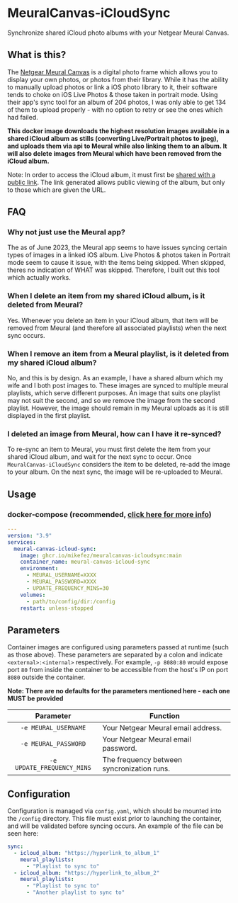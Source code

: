 # MeuralCanvas-iCloudSync
Synchronize shared iCloud photo albums with your Netgear Meural Canvas.

## What is this?
The [Netgear Meural Canvas](https://www.netgear.com/home/digital-art-canvas/) is a digital photo frame which allows you to display your own photos, or photos from their library. While it has the ability to manually upload photos or link a iOS photo library to it, their software tends to choke on iOS Live Photos & those taken in portrait mode. Using their app's sync tool for an album of 204 photos, I was only able to get 134 of them to upload properly - with no option to retry or see the ones which had failed.

**This docker image downloads the highest resolution images available in a shared iCloud album as stills (converting Live/Portrait photos to jpeg), and uploads them via api to Meural while also linking them to an album. It will also delete images from Meural which have been removed from the iCloud album.**

Note: In order to access the iCloud album, it must first be [shared with a public link](https://support.apple.com/guide/icloud/share-photos-and-videos-mm93a9b98683/icloud). The link generated allows public viewing of the album, but only to those which are given the URL.

## FAQ
### Why not just use the Meural app?
The as of June 2023, the Meural app seems to have issues syncing certain types of images in a linked iOS album. Live Photos & photos taken in Portrait mode seem to cause it issue, with the items being skipped. When skipped, theres no indication of WHAT was skipped. Therefore, I built out this tool which actually works.

### When I delete an item from my shared iCloud album, is it deleted from Meural?
Yes. Whenever you delete an item in your iCloud album, that item will be removed from Meural (and therefore all associated playlists) when the next sync occurs.

### When I remove an item from a Meural playlist, is it deleted from my shared iCloud album?
No, and this is by design. As an example, I have a shared album which my wife and I both post images to. These images are synced to multiple meural playlists, which serve different purposes. An image that suits one playlist may not suit the second, and so we remove the image from the second playlist. However, the image should remain in my Meural uploads as it is still displayed in the first playlist.

### I deleted an image from Meural, how can I have it re-synced?
To re-sync an item to Meural, you must first delete the item from your shared iCloud album, and wait for the next sync to occur. Once `MeuralCanvas-iCloudSync` considers the item to be deleted, re-add the image to your album. On the next sync, the image will be re-uploaded to Meural.

## Usage
### docker-compose (recommended, [click here for more info](https://docs.linuxserver.io/general/docker-compose))

```yaml
---
version: "3.9"
services:
  meural-canvas-icloud-sync:
    image: ghcr.io/mikefez/meuralcanvas-icloudsync:main
    container_name: meural-canvas-icloud-sync
    environment:
      - MEURAL_USERNAME=XXXX
      - MEURAL_PASSWORD=XXXX
      - UPDATE_FREQUENCY_MINS=30
    volumes:
      - path/to/config/dir:/config
    restart: unless-stopped
```

## Parameters

Container images are configured using parameters passed at runtime (such as those above). These parameters are separated by a colon and indicate `<external>:<internal>` respectively. For example, `-p 8080:80` would expose port `80` from inside the container to be accessible from the host's IP on port `8080` outside the container.

**Note: There are no defaults for the parameters mentioned here - each one MUST be provided**

| Parameter | Function |
| :----: | --- |
| `-e MEURAL_USERNAME` | Your Netgear Meural email address. |
| `-e MEURAL_PASSWORD` | Your Netgear Meural email password. |
| `-e UPDATE_FREQUENCY_MINS` | The frequency between syncronization runs. |

## Configuration
Configuration is managed via `config.yaml`, which should be mounted into the `/config` directory. This file must exist prior to launching the container, and will be validated before syncing occurs. An example of the file can be seen here:

```yaml
sync:
  - icloud_album: "https://hyperlink_to_album_1"
    meural_playlists:
      - "Playlist to sync to"
  - icloud_album: "https://hyperlink_to_album_2"
    meural_playlists:
      - "Playlist to sync to"
      - "Another playlist to sync to"
```

